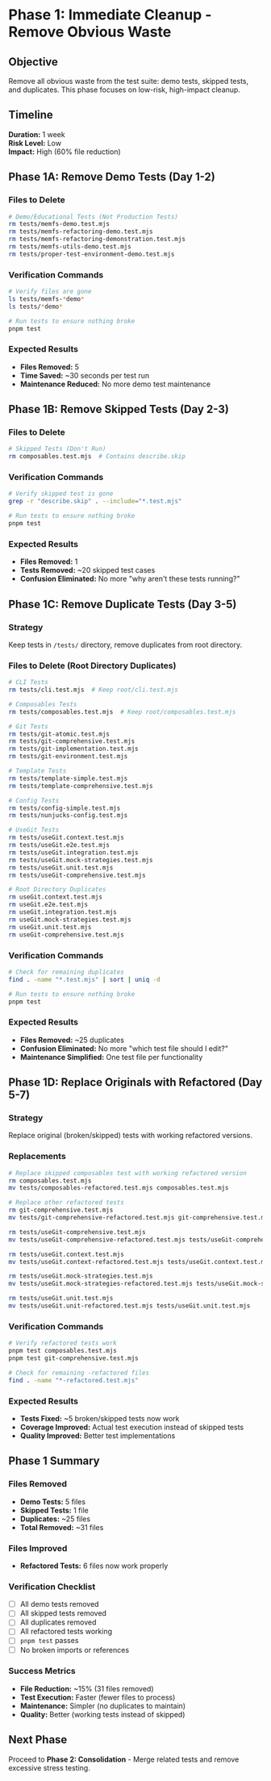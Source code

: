 # Phase 1: Immediate Cleanup - Remove Obvious Waste

## Objective
Remove all obvious waste from the test suite: demo tests, skipped tests, and duplicates. This phase focuses on low-risk, high-impact cleanup.

## Timeline
**Duration:** 1 week  
**Risk Level:** Low  
**Impact:** High (60% file reduction)

## Phase 1A: Remove Demo Tests (Day 1-2)

### Files to Delete
```bash
# Demo/Educational Tests (Not Production Tests)
rm tests/memfs-demo.test.mjs
rm tests/memfs-refactoring-demo.test.mjs
rm tests/memfs-refactoring-demonstration.test.mjs
rm tests/memfs-utils-demo.test.mjs
rm tests/proper-test-environment-demo.test.mjs
```

### Verification Commands
```bash
# Verify files are gone
ls tests/memfs-*demo*
ls tests/*demo*

# Run tests to ensure nothing broke
pnpm test
```

### Expected Results
- **Files Removed:** 5
- **Time Saved:** ~30 seconds per test run
- **Maintenance Reduced:** No more demo test maintenance

## Phase 1B: Remove Skipped Tests (Day 2-3)

### Files to Delete
```bash
# Skipped Tests (Don't Run)
rm composables.test.mjs  # Contains describe.skip
```

### Verification Commands
```bash
# Verify skipped test is gone
grep -r "describe.skip" . --include="*.test.mjs"

# Run tests to ensure nothing broke
pnpm test
```

### Expected Results
- **Files Removed:** 1
- **Tests Removed:** ~20 skipped test cases
- **Confusion Eliminated:** No more "why aren't these tests running?"

## Phase 1C: Remove Duplicate Tests (Day 3-5)

### Strategy
Keep tests in `/tests/` directory, remove duplicates from root directory.

### Files to Delete (Root Directory Duplicates)
```bash
# CLI Tests
rm tests/cli.test.mjs  # Keep root/cli.test.mjs

# Composables Tests  
rm tests/composables.test.mjs  # Keep root/composables.test.mjs

# Git Tests
rm tests/git-atomic.test.mjs
rm tests/git-comprehensive.test.mjs
rm tests/git-implementation.test.mjs
rm tests/git-environment.test.mjs

# Template Tests
rm tests/template-simple.test.mjs
rm tests/template-comprehensive.test.mjs

# Config Tests
rm tests/config-simple.test.mjs
rm tests/nunjucks-config.test.mjs

# UseGit Tests
rm tests/useGit.context.test.mjs
rm tests/useGit.e2e.test.mjs
rm tests/useGit.integration.test.mjs
rm tests/useGit.mock-strategies.test.mjs
rm tests/useGit.unit.test.mjs
rm tests/useGit-comprehensive.test.mjs

# Root Directory Duplicates
rm useGit.context.test.mjs
rm useGit.e2e.test.mjs
rm useGit.integration.test.mjs
rm useGit.mock-strategies.test.mjs
rm useGit.unit.test.mjs
rm useGit-comprehensive.test.mjs
```

### Verification Commands
```bash
# Check for remaining duplicates
find . -name "*.test.mjs" | sort | uniq -d

# Run tests to ensure nothing broke
pnpm test
```

### Expected Results
- **Files Removed:** ~25 duplicates
- **Confusion Eliminated:** No more "which test file should I edit?"
- **Maintenance Simplified:** One test file per functionality

## Phase 1D: Replace Originals with Refactored (Day 5-7)

### Strategy
Replace original (broken/skipped) tests with working refactored versions.

### Replacements
```bash
# Replace skipped composables test with working refactored version
rm composables.test.mjs
mv tests/composables-refactored.test.mjs composables.test.mjs

# Replace other refactored tests
rm git-comprehensive.test.mjs
mv tests/git-comprehensive-refactored.test.mjs git-comprehensive.test.mjs

rm tests/useGit-comprehensive.test.mjs
mv tests/useGit-comprehensive-refactored.test.mjs tests/useGit-comprehensive.test.mjs

rm tests/useGit.context.test.mjs
mv tests/useGit.context-refactored.test.mjs tests/useGit.context.test.mjs

rm tests/useGit.mock-strategies.test.mjs
mv tests/useGit.mock-strategies-refactored.test.mjs tests/useGit.mock-strategies.test.mjs

rm tests/useGit.unit.test.mjs
mv tests/useGit.unit-refactored.test.mjs tests/useGit.unit.test.mjs
```

### Verification Commands
```bash
# Verify refactored tests work
pnpm test composables.test.mjs
pnpm test git-comprehensive.test.mjs

# Check for remaining -refactored files
find . -name "*-refactored.test.mjs"
```

### Expected Results
- **Tests Fixed:** ~5 broken/skipped tests now work
- **Coverage Improved:** Actual test execution instead of skipped tests
- **Quality Improved:** Better test implementations

## Phase 1 Summary

### Files Removed
- **Demo Tests:** 5 files
- **Skipped Tests:** 1 file  
- **Duplicates:** ~25 files
- **Total Removed:** ~31 files

### Files Improved
- **Refactored Tests:** 6 files now work properly

### Verification Checklist
- [ ] All demo tests removed
- [ ] All skipped tests removed
- [ ] All duplicates removed
- [ ] All refactored tests working
- [ ] `pnpm test` passes
- [ ] No broken imports or references

### Success Metrics
- **File Reduction:** ~15% (31 files removed)
- **Test Execution:** Faster (fewer files to process)
- **Maintenance:** Simpler (no duplicates to maintain)
- **Quality:** Better (working tests instead of skipped)

## Next Phase
Proceed to **Phase 2: Consolidation** - Merge related tests and remove excessive stress testing.
